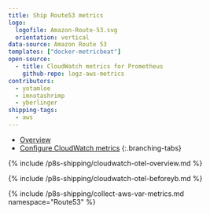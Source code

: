 ```yaml
---
title: Ship Route53 metrics
logo:
  logofile: Amazon-Route-53.svg
  orientation: vertical
data-source: Amazon Route 53
templates: ["docker-metricbeat"]
open-source:
  - title: CloudWatch metrics for Prometheus
    github-repo: logz-aws-metrics
contributors:
  - yotamloe
  - imnotashrimp
  - yberlinger
shipping-tags:
  - aws
---
```


<!-- tabContainer:start -->
<div class="branching-container">

* [Overview](#Overview)
* [Configure CloudWatch metrics](#Procedure)
{:.branching-tabs}


<!-- tab:start -->
<div id="Overview">


{% include /p8s-shipping/cloudwatch-otel-overview.md %}


</div>
<!-- tab:end -->

<!-- tab:start -->
<div id="Procedure">

{% include /p8s-shipping/cloudwatch-otel-beforeyb.md %}

{% include /p8s-shipping/collect-aws-var-metrics.md namespace="Route53" %}


</div>
<!-- tab:end -->


</div>

